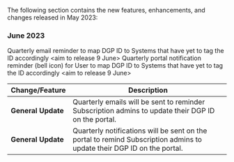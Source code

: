 The following section contains the new features, enhancements, and changes released in May 2023:

### June 2023

Quarterly email reminder to map DGP ID to Systems that have yet to tag the ID accordingly  <aim to release 9 June>
Quarterly portal notification reminder (bell icon) for User to map DGP ID to Systems that have yet to tag the ID accordingly <aim to release 9 June>

| Change/Feature |Description|
|---|---|
|**General Update**| Quarterly emails will be sent to reminder Subscription admins to update their DGP ID on the portal. |
|**General Update**| Quarterly notifications will be sent on the portal to remind Subscription admins to update their DGP ID on the portal. |
